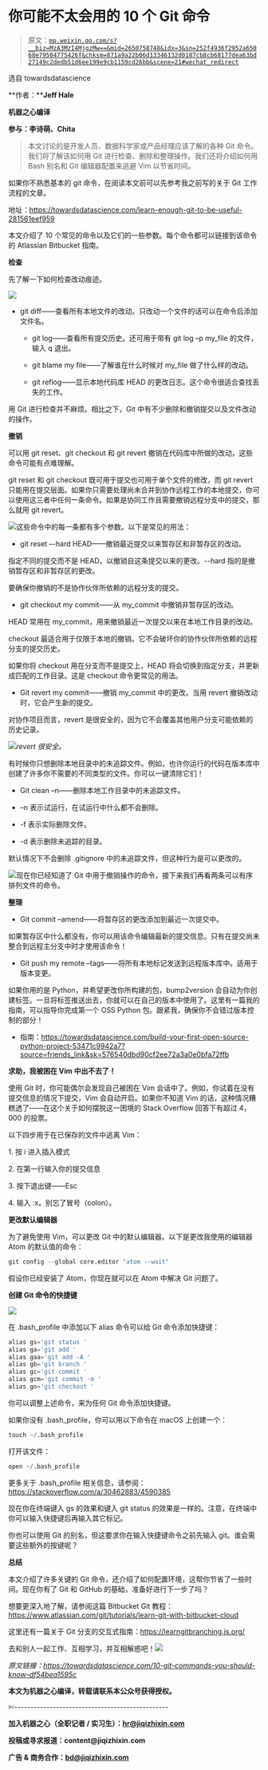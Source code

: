 # ​你可能不太会用的 10 个 Git 命令

> 原文：[`mp.weixin.qq.com/s?__biz=MzA3MzI4MjgzMw==&mid=2650758748&idx=3&sn=252f4936f2952a65068e79504775426f&chksm=871a9a22b06d13346132d0187cb8cb68177dea63bd27149c2dedb51d6ee199e9cb1159cd26bb&scene=21#wechat_redirect`](http://mp.weixin.qq.com/s?__biz=MzA3MzI4MjgzMw==&mid=2650758748&idx=3&sn=252f4936f2952a65068e79504775426f&chksm=871a9a22b06d13346132d0187cb8cb68177dea63bd27149c2dedb51d6ee199e9cb1159cd26bb&scene=21#wechat_redirect)

选自 towardsdatascience

**作者：****Jeff Hale**

**机器之心编译**

**参与：李诗萌、Chita**

> 本文讨论的是开发人员、数据科学家或产品经理应该了解的各种 Git 命令。我们将了解该如何用 Git 进行检查、删除和整理操作。我们还将介绍如何用 Bash 别名和 Git 编辑器配置来逃避 Vim 以节省时间。

如果你不熟悉基本的 git 命令，在阅读本文前可以先参考我之前写的关于 Git 工作流程的文章。

地址：https://towardsdatascience.com/learn-enough-git-to-be-useful-281561eef959

本文介绍了 10 个常见的命令以及它们的一些参数。每个命令都可以链接到该命令的 Atlassian Bitbucket 指南。

**检查**

先了解一下如何检查改动痕迹。

![](img/f5b9d2d457946ddd2dc676fe3c84f7f3.jpg)

*   git diff——查看所有本地文件的改动。只改动一个文件的话可以在命令后添加文件名。

    *   git log——查看所有提交历史。还可用于带有 git log –p my_file 的文件，输入 q 退出。

    *   git blame my file——了解谁在什么时候对 my_file 做了什么样的改动。

    *   git reflog——显示本地代码库 HEAD 的更改日志。这个命令很适合查找丢失的工作。

用 Git 进行检查并不麻烦。相比之下，Git 中有不少删除和撤销提交以及文件改动的操作。

**撤销**

可以用 git reset、git checkout 和 git revert 撤销在代码库中所做的改动，这些命令可能有点难理解。

git reset 和 git checkout 既可用于提交也可用于单个文件的修改，而 git revert 只能用在提交层面。如果你只需要处理尚未合并到协作远程工作的本地提交，你可以使用这三者中任何一条命令。如果是协同工作且需要撤销远程分支中的提交，那么就用 git revert。

![](img/057058be625024ff2e967286760a0493.jpg)这些命令中的每一条都有多个参数。以下是常见的用法：

*   git reset –-hard HEAD——撤销最近提交以来暂存区和非暂存区的改动。

指定不同的提交而不是 HEAD，以撤销自这条提交以来的更改。--hard 指的是撤销暂存区和非暂存区的更改。

要确保你撤销的不是协作伙伴所依赖的远程分支的提交。

*   git checkout my commit——从 my_commit 中撤销非暂存区的改动。

HEAD 常用在 my_commit，用来撤销最近一次提交以来在本地工作目录的改动。

checkout 最适合用于仅限于本地的撤销。它不会破坏你的协作伙伴所依赖的远程分支的提交历史。

如果你将 checkout 用在分支而不是提交上，HEAD 将会切换到指定分支，并更新成匹配的工作目录。这是 checkout 命令更常见的用法。

*   Git revert my commit——撤销 my_commit 中的更改。当用 revert 撤销改动时，它会产生新的提交。

对协作项目而言，revert 是很安全的，因为它不会覆盖其他用户分支可能依赖的历史记录。

![](img/c0478f22de3ba1505f119863ec8e750a.jpg)*revert 很安全。*

有时候你只想删除本地目录中的未追踪文件。例如，也许你运行的代码在版本库中创建了许多你不需要的不同类型的文件。你可以一键清除它们！

*   Git clean –n——删除本地工作目录中的未追踪文件。

*   –n 表示试运行，在试运行中什么都不会删除。

*   -f 表示实际删除文件。

*   -d 表示删除未追踪的目录。

默认情况下不会删除 .gitignore 中的未追踪文件，但这种行为是可以更改的。

![](img/94f6e366091df6ce603c52af0c5dd1ea.jpg)现在你已经知道了 Git 中用于撤销操作的命令，接下来我们再看两条可以有序排列文件的命令。

**整理**

*   Git commit –amend——将暂存区的更改添加到最近一次提交中。

如果暂存区中什么都没有，你可以用该命令编辑最新的提交信息。只有在提交尚未整合到远程主分支中时才使用该命令！

*   Git push my remote –tags——将所有本地标记发送到远程版本库中。适用于版本变更。

如果你用的是 Python，并希望更改你所构建的包，bump2version 会自动为你创建标签。一旦将标签推送出去，你就可以在自己的版本中使用了。这里有一篇我的指南，可以指导你完成第一个 OSS Python 包。跟紧我，确保你不会错过版本控制的部分！

*   指南：https://towardsdatascience.com/build-your-first-open-source-python-project-53471c9942a7?source=friends_link&sk=576540dbd90cf2ee72a3a0e0bfa72ffb

**求助，我被困在 Vim 中出不去了！**

使用 Git 时，你可能偶尔会发现自己被困在 Vim 会话中了。例如，你试着在没有提交信息的情况下提交，Vim 会自动开启。如果你不知道 Vim 的话，这种情况糟糕透了——在这个关于如何摆脱这一困境的 Stack Overflow 回答下有超过 4，000 的投票。

以下四步用于在已保存的文件中逃离 Vim：

1\. 按 i 进入插入模式

2\. 在第一行输入你的提交信息

3\. 按下退出键——Esc

4\. 输入 :x。别忘了冒号（colon）。

**更改默认编辑器**

为了避免使用 Vim，可以更改 Git 中的默认编辑器。以下是更改我使用的编辑器 Atom 的默认值的命令：

```py
git config --global core.editor "atom --wait" 
```

假设你已经安装了 Atom，你现在就可以在 Atom 中解决 Git 问题了。

**创建 Git 命令的快捷键**

![](img/d4c63842b352b70b4a853d0b13d8f5b8.jpg)

在 .bash_profile 中添加以下 alias 命令可以给 Git 命令添加快捷键：

```py
alias gs='git status '
alias ga='git add '
alias gaa='git add -A '
alias gb='git branch '
alias gc='git commit '
alias gcm='git commit -m '
alias go='git checkout '
```

你可以调整上述命令，来为任何 Git 命令添加快捷键。

如果你没有 .bash_profile，你可以用以下命令在 macOS 上创建一个：

```py
touch ~/.bash_profile 
```

打开该文件：

```py
open ~/.bash_profile 
```

更多关于 .bash_profile 相关信息，请参阅：https://stackoverflow.com/a/30462883/4590385

现在你在终端键入 gs 的效果和键入 git status 的效果是一样的。注意，在终端中你可以输入快捷键后再输入其它标记。

你也可以使用 Git 的别名，但这要求你在输入快捷键命令之前先输入 git。谁会需要这些额外的按键呢？

**总结**

本文介绍了许多关键的 Git 命令，还介绍了如何配置环境，这帮你节省了一些时间。现在你有了 Git 和 GitHub 的基础，准备好进行下一步了吗？

想要更深入地了解，请参阅这篇 Bitbucket Git 教程：https://www.atlassian.com/git/tutorials/learn-git-with-bitbucket-cloud

这里还有一篇关于 Git 分支的交互式指南：https://learngitbranching.js.org/

去和别人一起工作、互相学习，并互相解惑吧！*****![](img/98db554c57db91144fde9866558fb8c3.jpg)*****

*原文链接：https://towardsdatascience.com/10-git-commands-you-should-know-df54bea1595c*

****本文为机器之心编译，**转载请联系本公众号获得授权****。**

✄------------------------------------------------

**加入机器之心（全职记者 / 实习生）：hr@jiqizhixin.com**

**投稿或寻求报道：**content**@jiqizhixin.com**

**广告 & 商务合作：bd@jiqizhixin.com**